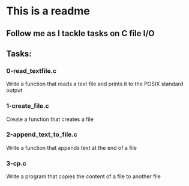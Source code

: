 # This is a readme
## Follow me as I tackle tasks on C file I/O
## Tasks:
### 0-read_textfile.c
Write a function that reads a text file and prints it to the POSIX standard output
### 1-create_file.c
Create a function that creates a file
### 2-append_text_to_file.c
Write a function that appends text at the end of a file
### 3-cp.c
Write a program that copies the content of a file to another file
